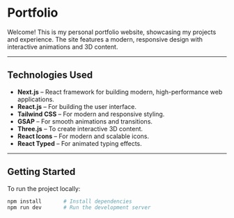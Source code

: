 # Portfolio

Welcome! This is my personal portfolio website, showcasing my projects and experience. The site features a modern, responsive design with interactive animations and 3D content.

---

## Technologies Used

- **Next.js** – React framework for building modern, high-performance web applications.
- **React.js** – For building the user interface.
- **Tailwind CSS** – For modern and responsive styling.
- **GSAP** – For smooth animations and transitions.
- **Three.js** – To create interactive 3D content.
- **React Icons** – For modern and scalable icons.
- **React Typed** – For animated typing effects.

---

## Getting Started

To run the project locally:

```bash
npm install       # Install dependencies
npm run dev       # Run the development server
